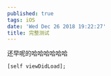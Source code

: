 ```yaml
---
published: true
tags: iOS
date: 'Wed Dec 26 2018 19:22:27'
title: 完整测试
---
```

还早呢的哈哈哈哈哈哈


```objc
[self viewDidLoad];
```